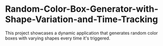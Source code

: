 # Random-Color-Box-Generator-with-Shape-Variation-and-Time-Tracking
This project showcases a dynamic application that generates random color boxes with varying shapes every time it's triggered.
